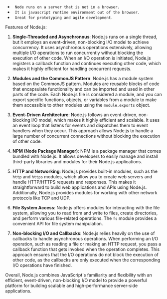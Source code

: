 * ``` Node runs on a server that is not in a browser.```
* ``` It is javascript runtime environment out of the browser.```
* ``` Great for prototyping and agile development.```

Features of Node.js:

1. **Single-Threaded and Asynchronous**: Node.js runs on a single thread, but it employs an event-driven, non-blocking I/O model to achieve concurrency. It uses asynchronous operations extensively, allowing multiple I/O operations to run concurrently without blocking the execution of other code. When an I/O operation is initiated, Node.js registers a callback function and continues executing other code, which makes it highly efficient for handling concurrent requests.

2. **Modules and the CommonJS Pattern**: Node.js has a module system based on the CommonJS pattern. Modules are reusable blocks of code that encapsulate functionality and can be imported and used in other parts of the code. Each Node.js file is considered a module, and you can export specific functions, objects, or variables from a module to make them accessible to other modules using the `module.exports` object.

3. **Event-Driven Architecture**: Node.js follows an event-driven, non-blocking I/O model, which makes it highly efficient and scalable. It uses an event loop that listens for events and dispatches them to event handlers when they occur. This approach allows Node.js to handle a large number of concurrent connections without blocking the execution of other code.

4. **NPM (Node Package Manager)**: NPM is a package manager that comes bundled with Node.js. It allows developers to easily manage and install third-party libraries and modules for their Node.js applications.

5. **HTTP and Networking**: Node.js provides built-in modules, such as the `http` and `https` modules, which allow you to create web servers and handle HTTP/HTTPS requests and responses. This makes it straightforward to build web applications and APIs using Node.js. Additionally, Node.js provides modules for working with other network protocols like TCP and UDP.

6. **File System Access**: Node.js offers modules for interacting with the file system, allowing you to read from and write to files, create directories, and perform various file-related operations. The `fs` module provides a convenient API for file system manipulation.

7. **Non-blocking I/O and Callbacks**: Node.js relies heavily on the use of callbacks to handle asynchronous operations. When performing an I/O operation, such as reading a file or making an HTTP request, you pass a callback function that gets invoked when the operation completes. This approach ensures that the I/O operations do not block the execution of other code, as the callbacks are only executed when the corresponding I/O operations have finished.

Overall, Node.js combines JavaScript's familiarity and flexibility with an efficient, event-driven, non-blocking I/O model to provide a powerful platform for building scalable and high-performance server-side applications.